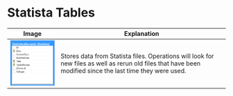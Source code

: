 # Statista Tables

|Image|Explanation|
|-----|-----------|
|![StatistaRecords.png](StatistaRecords.png)|Stores data from Statista files. Operations will look for new files as well as rerun old files that have been modified since the last time they were used.|